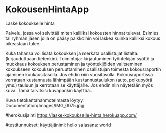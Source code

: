 # KokousenHintaApp
Laske kokoukselle hinta 

Palvelu, jossa voi selvittää miten kalliiksi kokousten hinnat tulevat. Esimies tai ryhmän jäsen jolla on pääsy palkkoihin voi laskea kuinka kalliiksi kokous oikeastaan tulee. 

Kuka tahansa voi lisätä kokouksen ja merkata osallistujat listalta. (kirjauduttuaan tietenkin). 
Toimintoja: 
kirjautuminen
työntekijän syöttö ja muokkaus
kokouksen perustaminen ja työntekijöiden valitseminen kokoukseen
kokouksen peruuttaminen osallistujan toimesta
kokousraportin ajaminen kuukausitasolla. Jos ehdin niin vuositasolla.
Kokousraportissa verrataan kustannusta lähimpään kustannustaulukon (auto, polkupyörä yms.) tauluun ja kerrotaan se käyttäjälle. Jos ehdin niin näytetään myös kuva. Tämä tarvitsisi kuvapankin käyttöä..

Kuva tietokantahahmotelmasta löytyy: 
Documentation/Images/IMG_0075.jpg

#herokusijainti
https://laske-kokoukselle-hinta.herokuapp.com/

#testitunnukset: käyttäjänimi: hello salasana: world

